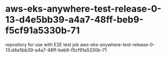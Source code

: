 # aws-eks-anywhere-test-release-0-13-d4e5bb39-a4a7-48ff-beb9-f5cf91a5330b-71
repository for use with E2E test job aws-eks-anywhere-test-release-0-13:d4e5bb39-a4a7-48ff-beb9-f5cf91a5330b-71
